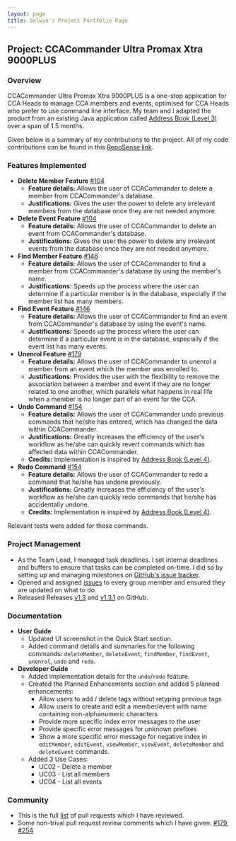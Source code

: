 ```yaml
---
layout: page
title: Selwyn's Project Portfolio Page
---
```


## Project: CCACommander Ultra Promax Xtra 9000PLUS

### Overview

CCACommander Ultra Promax Xtra 9000PLUS is a one-stop application for CCA Heads to manage CCA members and events, optimised for CCA Heads who prefer to use command line interface.
My team and I adapted the product from an existing Java application called [Address Book (Level 3)](https://se-education.org/addressbook-level3/) over a span of 1.5 months.

Given below is a summary of my contributions to the project. All of my code contributions can be found in this [RepoSense link](https://nus-cs2103-ay2324s1.github.io/tp-dashboard/?search=selwynang&breakdown=true#/).

### Features Implemented
* **Delete Member Feature** [#104](https://github.com/AY2324S1-CS2103T-F11-1/tp/pull/104)
  * **Feature details:** Allows the user of CCACommander to delete a member from CCACommander's database.
  * **Justifications:** Gives the user the power to delete any irrelevant members from the database once they are not needed anymore.
* **Delete Event Feature** [#104](https://github.com/AY2324S1-CS2103T-F11-1/tp/pull/104)
  * **Feature details:** Allows the user of CCACommander to delete an event from CCACommander's database.
  * **Justifications:** Gives the user the power to delete any irrelevant events from the database once they are not needed anymore.
* **Find Member Feature** [#146](https://github.com/AY2324S1-CS2103T-F11-1/tp/pull/146)
  * **Feature details:** Allows the user of CCACommander to find a member from CCACommander's database by using the member's name.
  * **Justifications:** Speeds up the process where the user can determine if a particular member is in the database, especially if the member list has many members.
* **Find Event Feature** [#146](https://github.com/AY2324S1-CS2103T-F11-1/tp/pull/146)
  * **Feature details:** Allows the user of CCACommander to find an event from CCACommander's database by using the event's name.
  * **Justifications:** Speeds up the process where the user can determine if a particular event is in the database, especially if the event list has many events.
* **Unenrol Feature** [#179](https://github.com/AY2324S1-CS2103T-F11-1/tp/pull/179)
    * **Feature details:** Allows the user of CCACommander to unenrol a member from an event which the member was enrolled to.
    * **Justifications:** Provides the user with the flexibility to remove the association between a member and event if they are no longer related to one another, which parallels what happens
  in real life when a member is no longer part of an event for the CCA.
* **Undo Command** [#154](https://github.com/AY2324S1-CS2103T-F11-1/tp/pull/154)
    * **Feature details:** Allows the user of CCACommander undo previous commands that he/she has entered, which has changed the data within CCACommander.
    * **Justifications:** Greatly increases the efficiency of the user's workflow as he/she can quickly revert commands which has affected data within CCACommander.
    * **Credits:** Implementation is inspired by [Address Book (Level 4)](https://github.com/se-edu/addressbook-level4).
* **Redo Command** [#154](https://github.com/AY2324S1-CS2103T-F11-1/tp/pull/154)
  * **Feature details:** Allows the user of CCACommander to redo a command that he/she has undone previously.
  * **Justifications:** Greatly increases the efficiency of the user's workflow as he/she can quickly redo commands that he/she has accidentally undone.
  * **Credits:** Implementation is inspired by [Address Book (Level 4)](https://github.com/se-edu/addressbook-level4).

Relevant tests were added for these commands.

### Project Management
* As the Team Lead, I managed task deadlines. I set internal deadlines and buffers to ensure that tasks can be completed on-time. I did so by setting up 
and managing milestones on [GitHub's issue tracker](https://github.com/AY2324S1-CS2103T-F11-1/tp/milestones).
* Opened and assigned [issues](https://github.com/AY2324S1-CS2103T-F11-1/tp/issues/created_by/selwynang) to every group member and ensured they are updated on what to do.
* Released Releases [v1.3](https://github.com/AY2324S1-CS2103T-F11-1/tp/releases/tag/v1.3) and [v1.3.1](https://github.com/AY2324S1-CS2103T-F11-1/tp/releases/tag/v1.3.1) on GitHub.

### Documentation
* **User Guide**
  * Updated UI screenshot in the Quick Start section.
  * Added command details and summaries for the following commands: `deleteMember`, `deleteEvent`, `findMember`, `findEvent`,
  `unenrol`, `undo` and `redo`.
* **Developer Guide**
  * Added implementation details for the `undo`/`redo` feature.
  * Created the Planned Enhancements section and added 5 planned enhancements:
    * Allow users to add / delete tags without retyping previous tags
    * Allow users to create and edit a member/event with name containing non-alphanumeric characters
    * Provide more specific index error messages to the user
    * Provide specific error messages for unknown prefixes
    * Show a more specific error message for negative index in `editMember`, `editEvent`, `viewMember`, `viewEvent`, `deleteMember` and `deleteEvent` commands.
  * Added 3 Use Cases:
    * UC02 - Delete a member
    * UC03 - List all members
    * UC04 - List all events

### Community
* This is the full [list](https://github.com/AY2324S1-CS2103T-F11-1/tp/pulls?q=is%3Apr+reviewed-by%3Aselwynang) of pull requests which I have reviewed.
* Some non-trival pull request review comments which I have given: [#179](https://github.com/AY2324S1-CS2103T-F11-1/tp/pull/179#discussion_r1375403205),
[#254](https://github.com/AY2324S1-CS2103T-F11-1/tp/pull/254)
